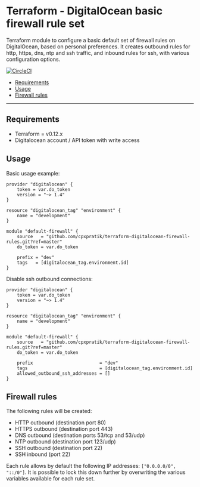 # Terraform - DigitalOcean basic firewall rule set

Terraform module to configure a basic default set of firewall rules on DigitalOcean, based on personal preferences. It creates outbound rules for http, https, dns, ntp and ssh traffic, and inbound rules for ssh, with various configuration options.

[![CircleCI](https://circleci.com/gh/cpxPratik/terraform-digitalocean-firewall-rules/tree/master.svg?style=svg)](https://circleci.com/gh/cpxPratik/terraform-digitalocean-firewall-rules/tree/master)

- [Requirements](#requirements)
- [Usage](#usage)
- [Firewall rules](#firewall-rules)

---

## Requirements

- Terraform = v0.12.x
- Digitalocean account / API token with write access

## Usage

Basic usage example:

```hcl
provider "digitalocean" {
    token = var.do_token
    version = "~> 1.4"
}

resource "digitalocean_tag" "environment" {
    name = "development"
}

module "default-firewall" {
    source   = "github.com/cpxpratik/terraform-digitalocean-firewall-rules.git?ref=master"
    do_token = var.do_token

    prefix = "dev"
    tags   = [digitalocean_tag.environment.id]
}
```

Disable ssh outbound connections:

```hcl
provider "digitalocean" {
    token = var.do_token
    version = "~> 1.4"
}

resource "digitalocean_tag" "environment" {
    name = "development"
}

module "default-firewall" {
    source   = "github.com/cpxpratik/terraform-digitalocean-firewall-rules.git?ref=master"
    do_token = var.do_token

    prefix                         = "dev"
    tags                           = [digitalocean_tag.environment.id]
    allowed_outbound_ssh_addresses = []
}
```

## Firewall rules

The following rules will be created:

- HTTP outbound (destination port 80)
- HTTPS outbound (destination port 443)
- DNS outbound (destination ports 53/tcp and 53/udp)
- NTP outbound (destination port 123/udp)
- SSH outbound (destination port 22)
- SSH inbound (port 22)

Each rule allows by default the following IP addresses: `["0.0.0.0/0", "::/0"]`. It is possible to lock this down further by overwriting the various variables available for each rule set.
